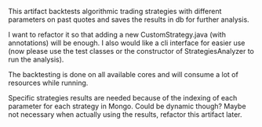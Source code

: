 This artifact backtests algorithmic trading strategies with different parameters on past quotes and saves the results in db for further analysis.

I want to refactor it so that adding a new CustomStrategy.java (with annotations) will be enough. I also would like a cli interface for easier use (now please use the test classes or the constructor of StrategiesAnalyzer to run the analysis). 

The backtesting is done on all available cores and will consume a lot of resources while running.


Specific strategies results are needed because of the indexing of each parameter for each strategy in Mongo. Could be dynamic though? Maybe not necessary when actually using the results, refactor this artifact later.